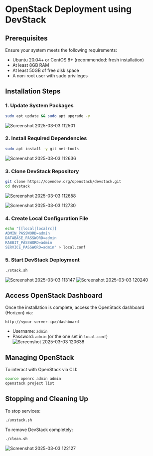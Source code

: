 # OpenStack Deployment using DevStack

## Prerequisites

Ensure your system meets the following requirements:
- Ubuntu 20.04+ or CentOS 8+ (recommended: fresh installation)
- At least 8GB RAM
- At least 50GB of free disk space
- A non-root user with sudo privileges

## Installation Steps

### 1. Update System Packages
```sh
sudo apt update && sudo apt upgrade -y
```
![Screenshot 2025-03-03 112501](https://github.com/user-attachments/assets/3fb82a1f-819e-4524-a69c-9bf712f2f92f)

### 2. Install Required Dependencies
```sh
sudo apt install -y git net-tools
```
![Screenshot 2025-03-03 112636](https://github.com/user-attachments/assets/96460b34-b629-4538-bbb1-effeff002734)

### 3. Clone DevStack Repository
```sh
git clone https://opendev.org/openstack/devstack.git
cd devstack
```
![Screenshot 2025-03-03 112658](https://github.com/user-attachments/assets/7f5820e7-1961-4f35-b214-21760e6a127c)

![Screenshot 2025-03-03 112730](https://github.com/user-attachments/assets/9d5f902a-b352-45c2-af4b-01de7d5678f3)

### 4. Create Local Configuration File
```sh
echo "[[local|localrc]]
ADMIN_PASSWORD=admin
DATABASE_PASSWORD=admin
RABBIT_PASSWORD=admin
SERVICE_PASSWORD=admin" > local.conf
```

### 5. Start DevStack Deployment
```sh
./stack.sh
```
![Screenshot 2025-03-03 113147](https://github.com/user-attachments/assets/dd635a18-a088-4e2e-9a4c-17b2a7a3e7ef)
![Screenshot 2025-03-03 120240](https://github.com/user-attachments/assets/090fdcf7-be2c-413e-83ea-b2db1c75cdf9)

## Access OpenStack Dashboard

Once the installation is complete, access the OpenStack dashboard (Horizon) via:
```
http://<your-server-ip>/dashboard
```
- Username: `admin`
- Password: `admin` (or the one set in `local.conf`)
![Screenshot 2025-03-03 120638](https://github.com/user-attachments/assets/7f753cdd-cb1b-4dc4-afae-0f0e90149556)

## Managing OpenStack

To interact with OpenStack via CLI:
```sh
source openrc admin admin
openstack project list
```

## Stopping and Cleaning Up
To stop services:
```sh
./unstack.sh
```
To remove DevStack completely:
```sh
./clean.sh
```
![Screenshot 2025-03-03 122127](https://github.com/user-attachments/assets/6fb9166b-7d25-433c-8b69-0ac4f28a87e2)

